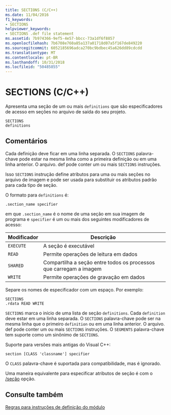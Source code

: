 ```yaml
---
title: SECTIONS (C/C++)
ms.date: 11/04/2016
f1_keywords:
- SECTIONS
helpviewer_keywords:
- SECTIONS .def file statement
ms.assetid: 7b974366-9ef5-4e57-bbcc-73a1df6f8857
ms.openlocfilehash: 7b6708e760a85a137a01718d07a5f167de849220
ms.sourcegitcommit: 6052185696adca270bc9bdbec45a626dd89cdcdd
ms.translationtype: MT
ms.contentlocale: pt-BR
ms.lasthandoff: 10/31/2018
ms.locfileid: "50485855"
---
```

# <a name="sections-cc"></a>SECTIONS (C/C++)

Apresenta uma seção de um ou mais `definitions` que são especificadores de acesso em seções no arquivo de saída do seu projeto.

```
SECTIONS
definitions
```

## <a name="remarks"></a>Comentários

Cada definição deve ficar em uma linha separada. O `SECTIONS` palavra-chave pode estar na mesma linha como a primeira definição ou em uma linha anterior. O arquivo. def pode conter um ou mais `SECTIONS` instruções.

Isso `SECTIONS` instrução define atributos para uma ou mais seções no arquivo de imagem e pode ser usada para substituir os atributos padrão para cada tipo de seção.

O formato para `definitions` é:

`.section_name specifier`

em que `.section_name` é o nome de uma seção em sua imagem de programa e `specifier` é um ou mais dos seguintes modificadores de acesso:

|Modificador|Descrição|
|--------------|-----------------|
|`EXECUTE`|A seção é executável|
|`READ`|Permite operações de leitura em dados|
|`SHARED`|Compartilha a seção entre todos os processos que carregam a imagem|
|`WRITE`|Permite operações de gravação em dados|

Separe os nomes de especificador com um espaço. Por exemplo:

```
SECTIONS
.rdata READ WRITE
```

`SECTIONS` marca o início de uma lista de seção `definitions`. Cada `definition` deve estar em uma linha separada. O `SECTIONS` palavra-chave pode ser na mesma linha que o primeiro `definition` ou em uma linha anterior. O arquivo. def pode conter um ou mais `SECTIONS` instruções. O `SEGMENTS` palavra-chave tem suporte como um sinônimo de `SECTIONS`.

Suporte para versões mais antigas do Visual C++:

```
section [CLASS 'classname'] specifier
```

O `CLASS` palavra-chave é suportada para compatibilidade, mas é ignorado.

Uma maneira equivalente para especificar atributos de seção é com o [/seção](../../build/reference/section-specify-section-attributes.md) opção.

## <a name="see-also"></a>Consulte também

[Regras para instruções de definição do módulo](../../build/reference/rules-for-module-definition-statements.md)